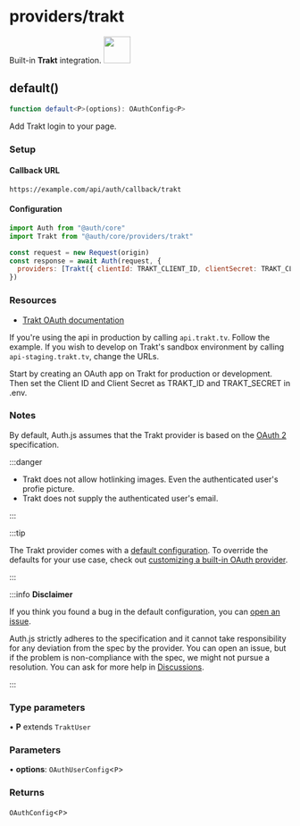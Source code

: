 # providers/trakt

<div style={{backgroundColor: "#000", display: "flex", justifyContent: "space-between", color: "#fff", padding: 16}}>
<span>Built-in <b>Trakt</b> integration.</span>
<a href="https://www.trakt.tv/">
  <img style={{display: "block"}} src="https://authjs.dev/img/providers/trakt.svg" height="48" />
</a>
</div>

## default()

```ts
function default<P>(options): OAuthConfig<P>
```

Add Trakt login to your page.

### Setup

#### Callback URL
```
https://example.com/api/auth/callback/trakt
```

#### Configuration
```js
import Auth from "@auth/core"
import Trakt from "@auth/core/providers/trakt"

const request = new Request(origin)
const response = await Auth(request, {
  providers: [Trakt({ clientId: TRAKT_CLIENT_ID, clientSecret: TRAKT_CLIENT_SECRET })],
})
```

### Resources

- [Trakt OAuth documentation](https://trakt.docs.apiary.io/#reference/authentication-oauth)

If you're using the api in production by calling `api.trakt.tv`. Follow the example. If you wish to develop on Trakt's sandbox environment by calling `api-staging.trakt.tv`, change the URLs.

Start by creating an OAuth app on Trakt for production or development. Then set the Client ID and Client Secret as TRAKT_ID and TRAKT_SECRET in .env.

### Notes

By default, Auth.js assumes that the Trakt provider is
based on the [OAuth 2](https://www.rfc-editor.org/rfc/rfc6749.html) specification.

:::danger

- Trakt does not allow hotlinking images. Even the authenticated user's profie picture.
- Trakt does not supply the authenticated user's email.

:::

:::tip

The Trakt provider comes with a [default configuration](https://github.com/nextauthjs/next-auth/blob/main/packages/core/src/providers/trakt.ts).
To override the defaults for your use case, check out [customizing a built-in OAuth provider](https://authjs.dev/guides/providers/custom-provider#override-default-options).

:::

:::info **Disclaimer**

If you think you found a bug in the default configuration, you can [open an issue](https://authjs.dev/new/provider-issue).

Auth.js strictly adheres to the specification and it cannot take responsibility for any deviation from
the spec by the provider. You can open an issue, but if the problem is non-compliance with the spec,
we might not pursue a resolution. You can ask for more help in [Discussions](https://authjs.dev/new/github-discussions).

:::

### Type parameters

• **P** extends `TraktUser`

### Parameters

• **options**: `OAuthUserConfig`\<`P`\>

### Returns

`OAuthConfig`\<`P`\>
